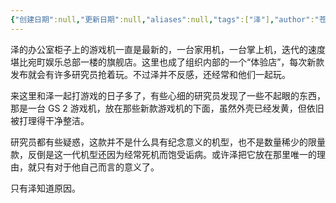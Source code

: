 ```yaml
---
{"创建日期":null,"更新日期":null,"aliases":null,"tags":["泽"],"author":"苍离","dg-publish":true,"permalink":"/03-其它故事/游戏机/","dgPassFrontmatter":true,"noteIcon":"\\！Read Me！\\others\\data\\svg","created":"2024-11-30T05:39:43.210+08:00","updated":"2024-12-10T14:27:22.000+08:00"}
---
```



泽的办公室柜子上的游戏机一直是最新的，一台家用机，一台掌上机，迭代的速度堪比宛町娱乐总部一楼的旗舰店。这里也成了组织内部的一个“体验店”，每次新款发布就会有许多研究员抢着玩。不过泽并不反感，还经常和他们一起玩。

来这里和泽一起打游戏的日子多了，有些心细的研究员发现了一些不起眼的东西，那是一台 GS 2 游戏机，放在那些新款游戏机的下面，虽然外壳已经发黄，但依旧被打理得干净整洁。

研究员都有些疑惑，这款并不是什么具有纪念意义的机型，也不是数量稀少的限量款，反倒是这一代机型还因为经常死机而饱受诟病。或许泽把它放在那里唯一的理由，就只有对于他自己而言的意义了。

只有泽知道原因。

